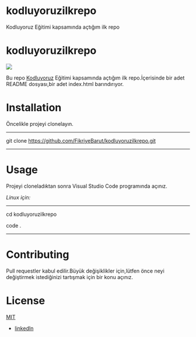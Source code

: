 # kodluyoruzilkrepo
Kodluyoruz Eğitimi kapsamında açtığım ilk repo

# kodluyoruzilkrepo

![](https://document360.com/wp-content/uploads/2020/02/Introductory-Guide-to-Markdown-for-Documentation-Writers-01.jpg)

Bu repo [Kodluyoruz](https://www.kodluyoruz.org/) Eğitimi kapsamında açtığım ilk repo.İçerisinde bir adet README dosyası,bir adet index.html barındırıyor.

# Installation
Öncelikle projeyi clonelayın.

--- 

git clone https://github.com/FikriyeBarut/kodluyoruzilkrepo.git

---

# Usage 
Projeyi cloneladıktan sonra Visual Studio Code programında açınız.

*Linux için:*

---
cd kodluyoruzilkrepo

code .

---

# Contributing
Pull requestler kabul edilir.Büyük değişiklikler için,lütfen önce neyi değiştirmek istediğinizi tartışmak için bir konu açınız.

# License
[MIT](https://choosealicense.com/licenses/mit/)

* [linkedIn](https://www.linkedin.com/in/fikriye-barut-1b13281b0/) 